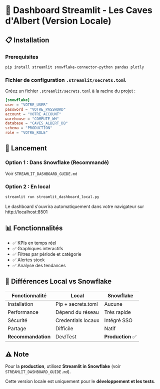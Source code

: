 # 🍷 Dashboard Streamlit - Les Caves d'Albert (Version Locale)

## 📋 Installation

### Prerequisites
```bash
pip install streamlit snowflake-connector-python pandas plotly
```

### Fichier de configuration `.streamlit/secrets.toml`

Créez un fichier `.streamlit/secrets.toml` à la racine du projet :

```toml
[snowflake]
user = "VOTRE_USER"
password = "VOTRE_PASSWORD"
account = "VOTRE_ACCOUNT"
warehouse = "COMPUTE_WH"
database = "CAVES_ALBERT_DB"
schema = "PRODUCTION"
role = "VOTRE_ROLE"
```

## 🚀 Lancement

### Option 1 : Dans Snowflake (Recommandé)
Voir `STREAMLIT_DASHBOARD_GUIDE.md`

### Option 2 : En local
```bash
streamlit run streamlit_dashboard_local.py
```

Le dashboard s'ouvrira automatiquement dans votre navigateur sur http://localhost:8501

## 📊 Fonctionnalités

- ✅ KPIs en temps réel
- ✅ Graphiques interactifs
- ✅ Filtres par période et catégorie
- ✅ Alertes stock
- ✅ Analyse des tendances

## 🔧 Différences Local vs Snowflake

| Fonctionnalité | Local | Snowflake |
|---------------|-------|-----------|
| Installation | Pip + secrets.toml | Aucune |
| Performance | Dépend du réseau | Très rapide |
| Sécurité | Credentials locaux | Intégré SSO |
| Partage | Difficile | Natif |
| **Recommandation** | Dev/Test | **Production** ✅ |

## ⚠️ Note

Pour la **production**, utilisez **Streamlit in Snowflake** (voir `STREAMLIT_DASHBOARD_GUIDE.md`).

Cette version locale est uniquement pour le **développement et les tests**.
